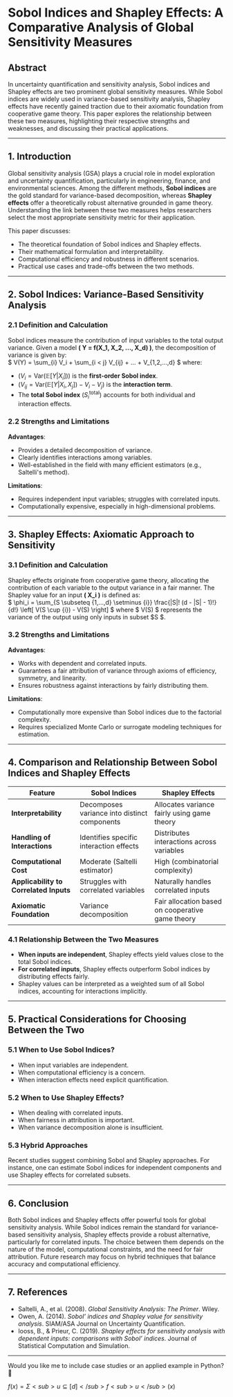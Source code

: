 # **Sobol Indices and Shapley Effects: A Comparative Analysis of Global Sensitivity Measures**  

## **Abstract**  
In uncertainty quantification and sensitivity analysis, Sobol indices and Shapley effects are two prominent global sensitivity measures. While Sobol indices are widely used in variance-based sensitivity analysis, Shapley effects have recently gained traction due to their axiomatic foundation from cooperative game theory. This paper explores the relationship between these two measures, highlighting their respective strengths and weaknesses, and discussing their practical applications.  

---

## **1. Introduction**  
Global sensitivity analysis (GSA) plays a crucial role in model exploration and uncertainty quantification, particularly in engineering, finance, and environmental sciences. Among the different methods, **Sobol indices** are the gold standard for variance-based decomposition, whereas **Shapley effects** offer a theoretically robust alternative grounded in game theory. Understanding the link between these two measures helps researchers select the most appropriate sensitivity metric for their application.

This paper discusses:  
- The theoretical foundation of Sobol indices and Shapley effects.  
- Their mathematical formulation and interpretability.  
- Computational efficiency and robustness in different scenarios.  
- Practical use cases and trade-offs between the two methods.

---

## **2. Sobol Indices: Variance-Based Sensitivity Analysis**  

### **2.1 Definition and Calculation**  
Sobol indices measure the contribution of input variables to the total output variance. Given a model **\( Y = f(X_1, X_2, ..., X_d) \)**, the decomposition of variance is given by:  
$
V(Y) = \sum_{i} V_i + \sum_{i < j} V_{ij} + ... + V_{1,2,...,d}
$
where:  
- $( V_i = \text{Var}(\mathbb{E}[Y | X_i]) )$ is the **first-order Sobol index**.  
- $( V_{ij} = \text{Var}(\mathbb{E}[Y | X_i, X_j]) - V_i - V_j )$ is the **interaction term**.  
- The **total Sobol index** $( S_i^{\text{total}} )$ accounts for both individual and interaction effects.

### **2.2 Strengths and Limitations**  
**Advantages**:  
- Provides a detailed decomposition of variance.  
- Clearly identifies interactions among variables.  
- Well-established in the field with many efficient estimators (e.g., Saltelli's method).  

**Limitations**:  
- Requires independent input variables; struggles with correlated inputs.  
- Computationally expensive, especially in high-dimensional problems.  

---

## **3. Shapley Effects: Axiomatic Approach to Sensitivity**  

### **3.1 Definition and Calculation**  
Shapley effects originate from cooperative game theory, allocating the contribution of each variable to the output variance in a fair manner. The Shapley value for an input **\( X_i \)** is defined as:  
$
\phi_i = \sum_{S \subseteq \{1,...,d\} \setminus \{i\}} \frac{|S|! (d - |S| - 1)!}{d!} \left[ V(S \cup \{i\}) - V(S) \right]
$
where $ V(S) $ represents the variance of the output using only inputs in subset $S $.

### **3.2 Strengths and Limitations**  
**Advantages**:  
- Works with dependent and correlated inputs.  
- Guarantees a fair attribution of variance through axioms of efficiency, symmetry, and linearity.  
- Ensures robustness against interactions by fairly distributing them.  

**Limitations**:  
- Computationally more expensive than Sobol indices due to the factorial complexity.  
- Requires specialized Monte Carlo or surrogate modeling techniques for estimation.  

---

## **4. Comparison and Relationship Between Sobol Indices and Shapley Effects**  

| Feature | Sobol Indices | Shapley Effects |
|---------|-------------|----------------|
| **Interpretability** | Decomposes variance into distinct components | Allocates variance fairly using game theory |
| **Handling of Interactions** | Identifies specific interaction effects | Distributes interactions across variables |
| **Computational Cost** | Moderate (Saltelli estimator) | High (combinatorial complexity) |
| **Applicability to Correlated Inputs** | Struggles with correlated variables | Naturally handles correlated inputs |
| **Axiomatic Foundation** | Variance decomposition | Fair allocation based on cooperative game theory |

### **4.1 Relationship Between the Two Measures**  
- **When inputs are independent**, Shapley effects yield values close to the total Sobol indices.  
- **For correlated inputs**, Shapley effects outperform Sobol indices by distributing effects fairly.  
- Shapley values can be interpreted as a weighted sum of all Sobol indices, accounting for interactions implicitly.

---

## **5. Practical Considerations for Choosing Between the Two**  

### **5.1 When to Use Sobol Indices?**  
- When input variables are independent.  
- When computational efficiency is a concern.  
- When interaction effects need explicit quantification.

### **5.2 When to Use Shapley Effects?**  
- When dealing with correlated inputs.  
- When fairness in attribution is important.  
- When variance decomposition alone is insufficient.  

### **5.3 Hybrid Approaches**  
Recent studies suggest combining Sobol and Shapley approaches. For instance, one can estimate Sobol indices for independent components and use Shapley effects for correlated subsets.

---

## **6. Conclusion**  
Both Sobol indices and Shapley effects offer powerful tools for global sensitivity analysis. While Sobol indices remain the standard for variance-based sensitivity analysis, Shapley effects provide a robust alternative, particularly for correlated inputs. The choice between them depends on the nature of the model, computational constraints, and the need for fair attribution. Future research may focus on hybrid techniques that balance accuracy and computational efficiency.

---

## **7. References**  
- Saltelli, A., et al. (2008). *Global Sensitivity Analysis: The Primer*. Wiley.  
- Owen, A. (2014). *Sobol’ indices and Shapley value for sensitivity analysis*. SIAM/ASA Journal on Uncertainty Quantification.  
- Iooss, B., & Prieur, C. (2019). *Shapley effects for sensitivity analysis with dependent inputs: comparisons with Sobol’ indices*. Journal of Statistical Computation and Simulation.

---

Would you like me to include case studies or an applied example in Python? 🚀

$f(x) = Σ<sub>u⊆[d]</sub> f<sub>u</sub>(x)$